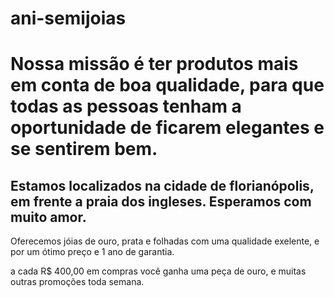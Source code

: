 # ani-semijoias
<h1> Nossa missão é ter produtos mais em conta de boa qualidade, para que todas as pessoas tenham a oportunidade de ficarem elegantes e se sentirem bem.</h1>
<h2> Estamos localizados na cidade de florianópolis, em frente a praia dos ingleses. Esperamos com muito amor.</h2>
<p> Oferecemos jóias de ouro, prata e folhadas com uma qualidade exelente, e por um ótimo preço e 1 ano de garantia.</p>
<p2> a cada R$ 400,00 em compras você ganha uma peça de ouro, e muitas outras promoções toda semana.</p2>
